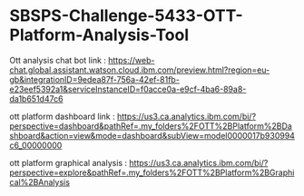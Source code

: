 # SBSPS-Challenge-5433-OTT-Platform-Analysis-Tool
Ott analysis chat bot link : https://web-chat.global.assistant.watson.cloud.ibm.com/preview.html?region=eu-gb&integrationID=9edea87f-756a-42ef-81fb-e23eef5392a1&serviceInstanceID=f0acce0a-e9cf-4ba6-89a8-da1b651d47c6

ott platform dashboard link : https://us3.ca.analytics.ibm.com/bi/?perspective=dashboard&pathRef=.my_folders%2FOTT%2BPlatform%2BDashboard&action=view&mode=dashboard&subView=model0000017b930994c6_00000000

ott platform graphical analysis : https://us3.ca.analytics.ibm.com/bi/?perspective=explore&pathRef=.my_folders%2FOTT%2BPlatform%2BGraphical%2BAnalysis
